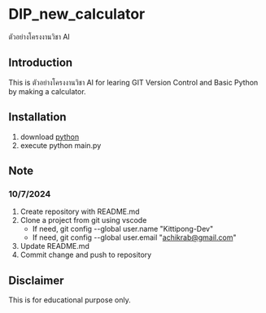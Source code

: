 # DIP_new_calculator
ตัวอย่างโครงงานวิชา AI

## Introduction
This is ตัวอย่างโครงงานวิชา AI for learing GIT Version Control and Basic Python by making a calculator.

## Installation
1. download [python](https://www.python.org/downloads/)
2. execute python main.py

## Note
### 10/7/2024
1. Create repository with README.md
2. Clone a project from git using vscode
    - If need, git config --global user.name "Kittipong-Dev"
    - If need, git config --global user.email "achikrab@gmail.com"
3. Update README.md
4. Commit change and push to repository

## Disclaimer
This is for educational purpose only.